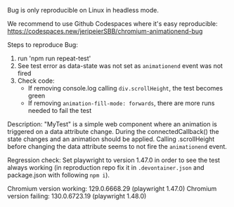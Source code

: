 Bug is only reproducible on Linux in headless mode.

We recommend to use Github Codespaces where it's easy reproducible: https://codespaces.new/jeripeierSBB/chromium-animationend-bug

Steps to reproduce Bug:

1. run 'npm run repeat-test'
2. See test error as data-state was not set as `animationend` event was not fired
3. Check code:
   - If removing console.log calling `div.scrollHeight`, the test becomes green
   - If removing `animation-fill-mode: forwards`, there are more runs needed to fail the test


Description:
"MyTest" is a simple web component where an animation is triggered on a data attribute change. During the connectedCallback() the state changes and an animation should be applied.
Calling .scrollHeight before changing the data attribute seems to not fire the `animationend` event.

Regression check:
Set playwright to version 1.47.0 in order to see the test always working (in reproduction repo fix it in `.devontainer.json` and package.json with following `npm i`).

Chromium version working: 129.0.6668.29 (playwright 1.47.0)
Chromium version failing: 130.0.6723.19 (playwright 1.48.0)

